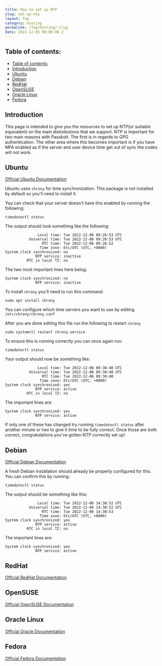 ```yaml
---
title: How to set up NTP
slug: set-up-ntp
layout: faq
category: hosting
permalink: /faq/hosting/:slug
date: 2022-12-05 00:00:00 Z
---
```


## Table of contents:

- [Table of contents:](#table-of-contents)
- [Introduction](#introduction)
- [Ubuntu](#ubuntu)
- [Debian](#debian)
- [RedHat](#redhat)
- [OpenSUSE](#opensuse)
- [Oracle Linux](#oracle-linux)
- [Fedora](#fedora)

## Introduction
This page is intended to give you the resources to set up NTP(or suitable equivalent) on the main distrobutions that we support. NTP is important for two main reasons with Passbolt. The first is in regards to GPG authentication. The other area where this becomes important is if you have MFA enabled as if the server and user device time get out of sync the codes will not work.

## Ubuntu
[Official Ubuntu Documentation](https://ubuntu.com/server/docs/network-ntp)

Ubuntu uses `chrony` for time synchronization. This package is not installed by default so you'll need to install it.

You can check that your server doesn't have this enabled by running the following:
```
timedatectl status
```
The output should look something like the following:
```
               Local time: Tue 2022-12-06 09:26:53 UTC
           Universal time: Tue 2022-12-06 09:26:53 UTC
                 RTC time: Tue 2022-12-06 09:26:52
                Time zone: Etc/UTC (UTC, +0000)
System clock synchronized: no
              NTP service: inactive
          RTC in local TZ: no
```

The two most important lines here being:
```
System clock synchronized: no
              NTP service: inactive
```

To install `chrony` you'll need to run this command:
```
sudo apt install chrony
```

You can configure which time servers you want to use by editing `/etc/chrony/chrony.conf`

After you are done editing this file run the following to restart `chrony`
```
sudo systemctl restart chrony.service
```

To ensure this is running correctly you can once again run:
```
timedatectl status
```
Your output should now be something like:
```
               Local time: Tue 2022-12-06 09:30:40 UTC
           Universal time: Tue 2022-12-06 09:30:40 UTC
                 RTC time: Tue 2022-12-06 09:30:40
                Time zone: Etc/UTC (UTC, +0000)
System clock synchronized: yes
              NTP service: active
          RTC in local TZ: no
```
The important lines are:
```
System clock synchronized: yes
              NTP service: active
```
If only one of these has changed try running `timedatectl status` after another minute or two to give it time to be fully correct.
Once those are both correct, congratulations you've gotten NTP correctly set up!


## Debian
[Official Debian Documentation](https://wiki.debian.org/NTP)

A fresh Debian installation should already be properly configured for this. You can confirm this by running:
```
timedatectl status
```
The output should be something like this:
```
               Local time: Tue 2022-12-06 14:30:52 UTC
           Universal time: Tue 2022-12-06 14:30:52 UTC
                 RTC time: Tue 2022-12-06 14:30:53
                Time zone: Etc/UTC (UTC, +0000)
System clock synchronized: yes
              NTP service: active
          RTC in local TZ: no
```
The important lines are:
```
System clock synchronized: yes
              NTP service: active
```

## RedHat
[Official RedHat Documentation](https://access.redhat.com/documentation/en-us/red_hat_enterprise_linux/7/html/system_administrators_guide/ch-configuring_ntp_using_ntpd)


## OpenSUSE
[Official OpenSUSE Documentation](https://doc.opensuse.org/documentation/leap/reference/html/book-reference/cha-ntp.html)


## Oracle Linux
[Official Oracle Documentation](https://docs.oracle.com/cd/E26996_01/E18548/html/manager_ntpconfig.html)


## Fedora
[Official Fedora Documentation](https://docs.fedoraproject.org/en-US/fedora/latest/system-administrators-guide/servers/Configuring_NTP_Using_ntpd/)
